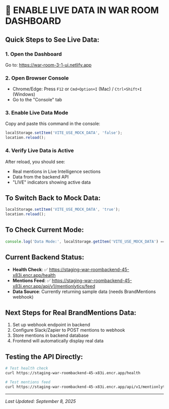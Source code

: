 # 🚀 ENABLE LIVE DATA IN WAR ROOM DASHBOARD

## Quick Steps to See Live Data:

### 1. Open the Dashboard
Go to: https://war-room-3-1-ui.netlify.app

### 2. Open Browser Console
- Chrome/Edge: Press `F12` or `Cmd+Option+I` (Mac) / `Ctrl+Shift+I` (Windows)
- Go to the "Console" tab

### 3. Enable Live Data Mode
Copy and paste this command in the console:
```javascript
localStorage.setItem('VITE_USE_MOCK_DATA', 'false');
location.reload();
```

### 4. Verify Live Data is Active
After reload, you should see:
- Real mentions in Live Intelligence sections
- Data from the backend API
- "LIVE" indicators showing active data

## To Switch Back to Mock Data:
```javascript
localStorage.setItem('VITE_USE_MOCK_DATA', 'true');
location.reload();
```

## To Check Current Mode:
```javascript
console.log('Data Mode:', localStorage.getItem('VITE_USE_MOCK_DATA') === 'true' ? 'MOCK' : 'LIVE');
```

## Current Backend Status:
- **Health Check**: ✅ https://staging-war-roombackend-45-x83i.encr.app/health
- **Mentions Feed**: ✅ https://staging-war-roombackend-45-x83i.encr.app/api/v1/mentionlytics/feed
- **Data Source**: Currently returning sample data (needs BrandMentions webhook)

## Next Steps for Real BrandMentions Data:
1. Set up webhook endpoint in backend
2. Configure Slack/Zapier to POST mentions to webhook
3. Store mentions in backend database
4. Frontend will automatically display real data

## Testing the API Directly:
```bash
# Test health check
curl https://staging-war-roombackend-45-x83i.encr.app/health

# Test mentions feed
curl https://staging-war-roombackend-45-x83i.encr.app/api/v1/mentionlytics/feed
```

---
*Last Updated: September 8, 2025*